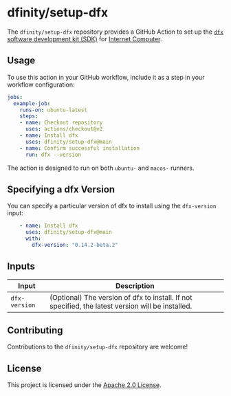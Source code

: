 # dfinity/setup-dfx

The `dfinity/setup-dfx` repository provides a GitHub Action to set up the [`dfx` software development kit (SDK)](https://github.com/dfinity/sdk/) for [Internet Computer](https://internetcomputer.org). 

## Usage

To use this action in your GitHub workflow, include it as a step in your workflow configuration:

```yml
jobs:
  example-job:
    runs-on: ubuntu-latest 
    steps:
    - name: Checkout repository
      uses: actions/checkout@v2
    - name: Install dfx
      uses: dfinity/setup-dfx@main
    - name: Confirm successful installation
      run: dfx --version
```
The action is designed to run on both `ubuntu-` and `macos-` runners.

## Specifying a dfx Version

You can specify a particular version of dfx to install using the `dfx-version` input:

```yml
    - name: Install dfx
      uses: dfinity/setup-dfx@main
      with: 
        dfx-version: "0.14.2-beta.2"
```

## Inputs

| Input         | Description   |
|---------------|---------------|
| `dfx-version` | (Optional) The version of dfx to install. If not specified, the latest version will be installed.

## Contributing

Contributions to the `dfinity/setup-dfx` repository are welcome! 

## License

This project is licensed under the [Apache 2.0 License](LICENSE).

